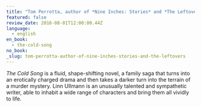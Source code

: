```yaml
---
title: "Tom Perrotta, author of *Nine Inches: Stories* and *The Leftovers*"
featured: false
review_date: 2016-08-01T12:00:00.44Z
language:
  - english
en_book:
  - the-cold-song
no_book:
_slug: tom-perrotta-author-of-nine-inches-stories-and-the-leftovers
---
```


_The Cold Song_ is a fluid, shape-shifting novel, a family saga that turns into an erotically charged drama and then takes a darker turn into the terrain of a murder mystery. Linn Ullmann is an unusually talented and sympathetic writer, able to inhabit a wide range of characters and bring them all vividly to life.


